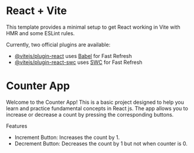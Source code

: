 # React + Vite

This template provides a minimal setup to get React working in Vite with HMR and some ESLint rules.

Currently, two official plugins are available:

- [@vitejs/plugin-react](https://github.com/vitejs/vite-plugin-react/blob/main/packages/plugin-react/README.md) uses [Babel](https://babeljs.io/) for Fast Refresh
- [@vitejs/plugin-react-swc](https://github.com/vitejs/vite-plugin-react-swc) uses [SWC](https://swc.rs/) for Fast Refresh

# Counter App
Welcome to the Counter App! This is a basic project designed to help you learn and practice fundamental concepts in React js. The app allows you to increase or decrease a count by pressing the corresponding buttons.

Features
- Increment Button: Increases the count by 1.
- Decrement Button: Decreases the count by 1 but not when counter is 0.


